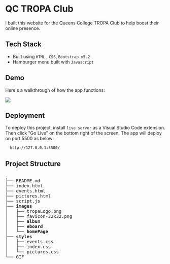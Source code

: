 # QC TROPA Club

I built this website for the Queens College TROPA Club to help boost their online presence.

## Tech Stack

- Built using `HTML` , `CSS`, `Bootstrap v5.2`
- Hamburger menu built with `Javascript`

## Demo

Here's a walkthrough of how the app functions:

![](https://github.com/Tanzil748/club-website/blob/main/club_gif.gif)

## Deployment

To deploy this project, install `live server` as a Visual Studio Code extension. Then click "Go Live" on the bottom right of the screen. The app will deploy on port 5500 as below:

```bash
  http://127.0.0.1:5500/
```

## Project Structure

<pre>
.
├── README.md
├── index.html
├── events.html
├── pictures.html
├── script.js
├── <strong>images</strong>
│   ├── tropaLogo.png
│   ├── favicon-32x32.png
│   ├── <strong>album</strong>
│   ├── <strong>eboard</strong>
│   └── <strong>homePage</strong>
├── <strong>styles</strong>
│   ├── events.css
│   ├── index.css
│   └── pictures.css
└── GIF
</pre>
